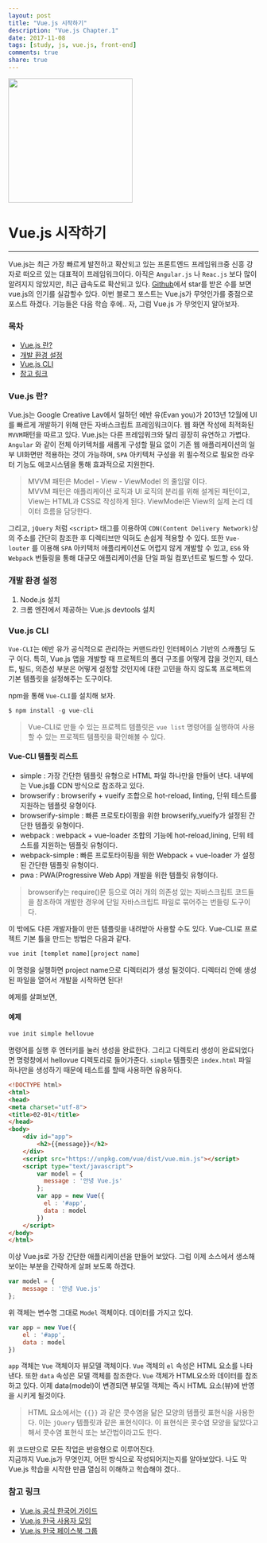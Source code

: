 ```yaml
---
layout: post
title: "Vue.js 시작하기"
description: "Vue.js Chapter.1"
date: 2017-11-08
tags: [study, js, vue.js, front-end]
comments: true
share: true
---
```


<img src="http://jijong.github.io/images/vuejs.png" width="250" height="250" style="margin: 0 auto" />

# Vue.js 시작하기

***

Vue.js는 최근 가장 빠르게 발전하고 확산되고 있는 프론트엔드 프레임워크중 신흥 강자로 떠오르 있는 대표적이 프레임워크이다.
아직은 `Angular.js` 나 `Reac.js` 보다 많이 알려지지 않았지만, 최근 급속도로 확산되고 있다.
[Github](https://risingstars2016.js.org/?ref=freecodecamp-loves-you#all)에서 star를 받은 수를 보면 vue.js의 인기를 실감할수 있다.
이번 블로그 포스트는 Vue.js가 무엇인가를 중점으로 포스트 하겠다. 기능들은 다음 학습 후에..
자, 그럼 Vue.js 가 무엇인지 알아보자.

### 목차

* [Vue.js 란?](#vuejs-란)
* [개발 환경 설정](#개발-환경-설정)
* [Vue.js CLI](#vuejs-cli)
* [참고 링크](#참고-링크)

### Vue.js 란?

Vue.js는 Google Creative Lav에서 일하던 에반 유(Evan you)가 2013년 12월에 UI를 빠르게 개발하기 위해 만든 자바스크립트 프레임워크이다.
웹 화면 작성에 최적화된 `MVVM`패턴을 따르고 있다. Vue.js는 다른 프레임워크와 달리 굉장히 유연하고 가볍다. `Angular` 와 같이 전체 아키텍처를
새롭게 구성할 필요 없이 기존 웹 애플리케이션의 일부 UI화면만 적용하는 것이 가능하며, `SPA` 아키텍처 구성을 위 필수적으로 필요한 라우터 기능도
에코시스템을 통해 효과적으로 지원한다.

> MVVM 패턴은 Model - View - ViewModel 의 줄임말 이다.<br />
> MVVM 패턴은 애플리케이션 로직과 UI 로직의 분리를 위해 설계된 패턴이고, View는 HTML과 CSS로 작성하게 된다. ViewModel은 View의 실제 논리 데이터 흐름을 담당한다.

그리고, `jQuery` 처럼 `<script>` 태그를 이용하여 `CDN(Content Delivery Network)`상의 주소를 간단히 참조한 후 디렉티브만 익혀도 손쉽게 적용할 수 있다.
또한 `Vue-louter` 를 이용해 `SPA` 아키텍처 애플리케이션도 어렵지 않게 개발할 수 있고, `ES6` 와 `Webpack` 번들링을 통해 대규모 애플리케이션을 단일 파일 컴포넌트로 빌드할 수 있다.

### 개발 환경 설정

1. Node.js 설치
2. 크롬 엔진에서 제공하는 Vue.js devtools 설치

### Vue.js CLI

`Vue-CLI`는 에반 유가 공식적으로 관리하는 커맨드라인 인터페이스 기반의 스캐폴딩 도구 이다. 특히, Vue.js 앱을 개발할 때 프로젝트의 폴더 구조를
어떻게 잡을 것인지, 테스트, 빌드, 의존성 부분은 어떻게 설정할 것인지에 대한 고민을 하지 않도록 프로젝트의 기본 템플릿을 설정해주는 도구이다.

npm을 통해 `Vue-CLI`를 설치해 보자.

```javascript
$ npm install -g vue-cli
```

> Vue-CLI로 만들 수 있는 프로젝트 템플릿은 `vue list` 명령어를 실행하여 사용할 수 있는 프로젝트 템플릿을 확인해볼 수 있다.

#### Vue-CLI 템플릿 리스트

- simple : 가장 간단한 템플릿 유형으로 HTML 파일 하나만을 만들어 낸다. 내부에는 Vue.js를 CDN 방식으로 참조하고 있다.
- browserify : browserify + vueify 조합으로 hot-reload, linting, 단위 테스트를 지원하는 템플릿 유형이다.
- browserify-simple : 빠른 프로토타이핑을 위한 browserify_vueify가 설정된 간단한 템플릿 유형이다.
- webpack : webpack + vue-loader 조합의 기능에 hot-reload,lining, 단위 테스트를 지원하는 템플릿 유형이다.
- webpack-simple : 빠른 프로토타이핑을 위한 Webpack + vue-loader 가 설정된 간단한 템플릿 유형이다.
- pwa : PWA(Progressive Web App) 개발을 위한 템플릿 유형이다.

> browserify는 require()문 등으로 여러 개의 의존성 있는 자바스크립트 코드들을 참조하여 개발한 경우에 단일 자바스크립트 파일로 묶어주는 번들링 도구이다.

이 밖에도 다른 개발자들이 만든 템플릿을 내려받아 사용할 수도 있다.
Vue-CLI로 프로젝트 기본 틀을 만드는 방법은 다음과 같다.

```javascript
vue init [templet name][project name]
```

이 명령을 실행하면 project name으로 디렉터리가 생성 될것이다.
디렉터리 안에 생성된 파일을 열어서 개발을 시작하면 된다!

예제를 살펴보면,

#### 예제

```javascript
vue init simple hellovue
```

명령어를 실행 후 엔터키를 눌러 생성을 완료한다. 그리고 디렉토리 생성이 완료되었다면
명령창에서 hellovue 디렉토리로 들어가준다. `simple` 템플릿은 `index.html` 파일 하나만을 생성하기 때문에 테스트를 할때 사용하면 유용하다.

```html
<!DOCTYPE html>
<html>
<head>
<meta charset="utf-8">
<title>02-01</title>
</head>
<body>
    <div id="app">
        <h2>{{message}}</h2>
    </div>
    <script src="https://unpkg.com/vue/dist/vue.min.js"></script>
    <script type="text/javascript">
        var model = {
          message : '안녕 Vue.js'
        };
        var app = new Vue({
          el : '#app',
          data : model
        })
    </script>
</body>
</html>
```

이상 Vue.js로 가장 간단한 애플리케이션을 만들어 보았다.
그럼 이제 소스에서 생소해 보이는 부분을 간략하게 살펴 보도록 하겠다.

```javascript
var model = {
    message : '안녕 Vue.js'
};
```

위 객체는 변수명 그대로 `Model` 객체이다. 데이터를 가지고 있다.

```javascript
var app = new Vue({
    el : '#app',
    data : model
})
```

`app` 객체는 `Vue` 객체이자 뷰모델 객체이다. `Vue` 객체의 `el` 속성은 HTML 요소를 나타낸다. 또한 `data` 속성은 모델 객체를 참조한다.
`Vue` 객체가 HTML요소와 데이터를 참조하고 있다. 이제 data(model)이 변경되면 뷰모델 객체는 즉시 HTML 요소(뷰)에 반영을 시키게 될것이다.

> HTML 요소에서는 `{{}}` 과 같은 콧수염을 닮은 모양의 템플릿 표현식을 사용한다. 이는 `jQuery` 템플릿과 같은 표현식이다. 이 표현식은 콧수염 모양을 닮았다고 해서 콧수염 표현식 또는
보간법이라고도 한다.

위 코드만으로 모든 작업은 반응형으로 이루어진다.<br />
지금까지 Vue.js가 무엇인지, 어떤 방식으로 작성되어지는지를 알아보았다. 나도 막 Vue.js 학습을 시작한 만큼
열심히 이해하고 학습해야 겠다..

### 참고 링크

- [Vue.js 공식 한국어 가이드](https://kr.vuejs.org/)
- [Vue.js 한국 사용자 모임](https://vuejs-kr.github.io/)
- [Vue.js 한국 페이스북 그룹](https://www.facebook.com/groups/1152461054807344/)
